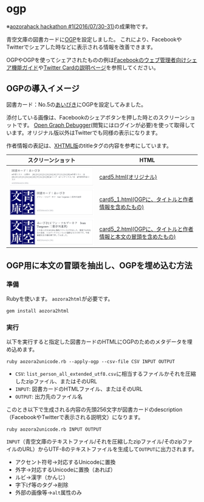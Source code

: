 # ogp

※[aozorahack hackathon #1(2016/07/30-31)](http://aozorahack.connpass.com/event/33921/)の成果物です。

青空文庫の図書カードに[OGP](http://ogp.me/)を設定しました。 これにより、FacebookやTwitterでシェアした時などに表示される情報を改善できます。

OGPやOGPを使ってシェアされたものの例は[Facebookのウェブ管理者向けシェア機能ガイド](https://developers.facebook.com/docs/sharing/webmasters)や[Twitter Cardの説明ページ](https://dev.twitter.com/ja/cards/overview)を参照してください。

## OGPの導入イメージ

図書カード：No.5の[あいびき](http://www.aozora.gr.jp/cards/000005/card5.html)にOGPを設定してみました。

添付している画像は、Facebookのシェアボタンを押した時とのスクリーンショットです。 [Open Graph Debugger](https://developers.facebook.com/tools/debug/)(閲覧にはログインが必要)を使って取得しています。オリジナル版以外はTwitterでも同様の表示になります。

作者情報の表記は、[XHTML版](http://www.aozora.gr.jp/cards/000005/files/5_21310.html)のtitleタグの内容を参考にしています。

| スクリーンショット | HTML |
| --- | --- |
| ![card5.htmlのFacebookのシェア画像](facebook_link_preview/card5_image.png) | [card5.html(オリジナル)](https://aozorahack.github.io/ogp/cards/000005/card5.html) |
| ![card5_1.htmlのFacebookのシェア画像](facebook_link_preview/card5_1_image.png) | [card5_1.html(OGPに、タイトルと作者情報を含めたもの) ](https://aozorahack.github.io/ogp/cards/000005/card5_1.html) |
| ![card5_2.htmlのFacebookのシェア画像](facebook_link_preview/card5_2_image.png) | [card5_2.html(OGPに、タイトルと作者情報と本文の冒頭を含めたもの)](https://aozorahack.github.io/ogp/cards/000005/card5_2.html) |

## OGP用に本文の冒頭を抽出し、OGPを埋め込む方法

### 準備
Rubyを使います。
`aozora2html`が必要です。
```
gem install aozora2html
```

### 実行
以下を実行すると指定した図書カードのHTMLにOGPのためのメタデータを埋め込めます。
```
ruby aozora2unicode.rb --apply-ogp --csv-file CSV INPUT OUTPUT
```
- `CSV`: `list_person_all_extended_utf8.csv`に相当するファイルかそれを圧縮したzipファイル、またはそのURL
- `INPUT`: 図書カードのHTMLファイル、またはそのURL
- `OUTPUT`: 出力先のファイル名

このとき以下で生成される内容の先頭256文字が図書カードのdescription（FacebookやTwitterで表示される説明文）になります。
```
ruby aozora2unicode.rb INPUT OUTPUT
```
`INPUT`（青空文庫のテキストファイル/それを圧縮したzipファイル/そのzipファイルのURL）からUTF-8のテキストファイルを生成して`OUTPUT`に出力されます。
- アクセント符号→対応するUnicodeに置換
- 外字→対応するUnicodeに置換（あれば）
- ルビ→漢字（かんじ）
- 字下げ等のタグ→削除
- 外部の画像等→`alt`属性のみ
